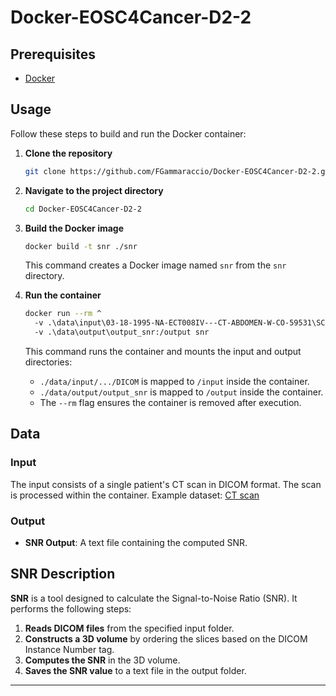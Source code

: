 # Docker-EOSC4Cancer-D2-2

## Prerequisites
* [Docker](https://www.docker.com/) 

## Usage
Follow these steps to build and run the Docker container:

1. **Clone the repository**
   ```sh
   git clone https://github.com/FGammaraccio/Docker-EOSC4Cancer-D2-2.git
   ```

2. **Navigate to the project directory**
   ```sh
   cd Docker-EOSC4Cancer-D2-2
   ```

3. **Build the Docker image**
   ```sh
   docker build -t snr ./snr
   ```
   This command creates a Docker image named `snr` from the `snr` directory.

4. **Run the container**
   ```sh
   docker run --rm ^
     -v .\data\input\03-18-1995-NA-ECT008IV---CT-ABDOMEN-W-CO-59531\SCANS\2\DICOM:/input ^
     -v .\data\output\output_snr:/output snr
   ```
   This command runs the container and mounts the input and output directories:
   - `./data/input/.../DICOM` is mapped to `/input` inside the container.
   - `./data/output/output_snr` is mapped to `/output` inside the container.
   - The `--rm` flag ensures the container is removed after execution.

## Data

### Input
The input consists of a single patient's CT scan in DICOM format. The scan is processed within the container.
Example dataset: [CT scan](https://xnat.health-ri.nl/app/action/DisplayItemAction/search_element/xnat%3ActSessionData/search_field/xnat%3ActSessionData.ID/search_value/BMIAXNAT_E87500/popup/false/project/eosc4cancer_tcga_coad)

### Output
- **SNR Output**: A text file containing the computed SNR.

## SNR Description
**SNR** is a tool designed to calculate the Signal-to-Noise Ratio (SNR). It performs the following steps:

1. **Reads DICOM files** from the specified input folder.
2. **Constructs a 3D volume** by ordering the slices based on the DICOM Instance Number tag.
3. **Computes the SNR** in the 3D volume.
4. **Saves the SNR value** to a text file in the output folder.




---




